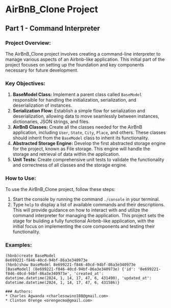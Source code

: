 # AirBnB_Clone Project

## Part 1 - Command Interpreter

### Project Overview:
The AirBnB_Clone project involves creating a command-line interpreter to manage various aspects of an Airbnb-like application. 
This initial part of the project focuses on setting up the foundation and key components necessary for future development.
### Key Objectives:

1. **BaseModel Class:** Implement a parent class called `BaseModel` responsible for handling the initialization, serialization, and deserialization of instances.
2. **Serialization Flow:** Establish a simple flow for serialization and deserialization, allowing data to move seamlessly between instances, dictionaries, JSON strings, and files.
3. **AirBnB Classes:** Create all the classes needed for the AirBnB application, including `User`, `State`, `City`, `Place`, and others. 
						These classes should inherit from the `BaseModel` class to inherit its functionality.
4. **Abstracted Storage Engine:** Develop the first abstracted storage engine for the project, known as File storage. 
								This engine will handle the storage and retrieval of data within the application.
5. **Unit Tests:** Create comprehensive unit tests to validate the functionality and correctness of all classes and the storage engine.
### How to Use:

To use the AirBnB_Clone project, follow these steps:
1. Start the console by running the command `./console` in your terminal.
2. Type `help` to display a list of available commands and their descriptions. 
	This will provide guidance on how to interact with and utilize the command interpreter for managing the application.
This project sets the stage for building a fully functional Airbnb-like application, with the initial focus on implementing the core components and testing their functionality.
### Examples:
```
(hbnb)create BaseModel
8e699221-f846-40cd-94bf-86a3e340973e
(hbnb)show BaseModel 8e699221-f846-40cd-94bf-86a3e340973e
[BaseModel] (8e699221-f846-40cd-94bf-86a3e340973e) {'id': '8e699221-f846-40cd-94bf-86a3e340973e', 'created_at': 
datetime.datetime(2024, 1, 14, 17, 47, 6, 431490), 'updated_at': datetime.datetime(2024, 1, 14, 17, 47, 6, 431586)}

### Authors:
* Charles Agwanda <charlesowino180@gmail.com>
* Clinton Orenge <orengecmo@gmail.com>